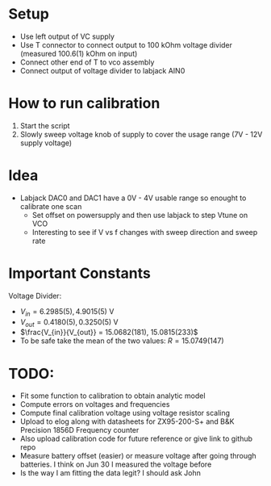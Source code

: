 # Setup
* Use left output of VC supply
* Use T connector to connect output to 100 kOhm voltage divider (measured 100.6(1) kOhm on input)
* Connect other end of T to vco assembly
* Connect output of voltage divider to labjack AIN0

# How to run calibration
1. Start the script
2. Slowly sweep voltage knob of supply to cover the usage range (7V - 12V supply voltage)

# Idea
* Labjack DAC0 and DAC1 have a 0V - 4V usable range so enought to calibrate one scan
    * Set offset on powersupply and then use labjack to step Vtune on VCO
    * Interesting to see if V vs f changes with sweep direction and sweep rate

# Important Constants
Voltage Divider:
* $V_{in} = 6.2985(5), 4.9015(5)$ V
* $V_{out} = 0.4180(5), 0.3250(5)$ V
* $\frac{V_{in}}{V_{out}} = 15.0682(181), 15.0815(233)$
* To be safe take the mean of the two values: $R = 15.0749(147)$

# TODO:
* Fit some function to calibration to obtain analytic model
* Compute errors on voltages and frequencies
* Compute final calibration voltage using voltage resistor scaling
* Upload to elog along with datasheets for ZX95-200-S+ and B&K Precision 1856D Frequency counter
* Also upload calibration code for future reference or give link to github repo
* Measure battery offset (easier) or measure voltage after going through batteries. I think on Jun 30 I measured the voltage before
* Is the way I am fitting the data legit? I should ask John